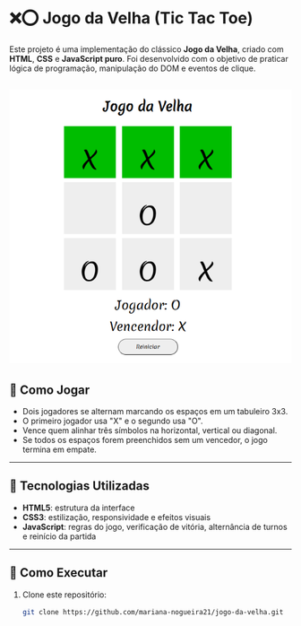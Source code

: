 # ❌⭕ Jogo da Velha (Tic Tac Toe)

Este projeto é uma implementação do clássico **Jogo da Velha**, criado com **HTML**, **CSS** e **JavaScript puro**. Foi desenvolvido com o objetivo de praticar lógica de programação, manipulação do DOM e eventos de clique.

![preview do jogo](./preview.png)
---

## 🎯 Como Jogar

- Dois jogadores se alternam marcando os espaços em um tabuleiro 3x3.
- O primeiro jogador usa "X" e o segundo usa "O".
- Vence quem alinhar três símbolos na horizontal, vertical ou diagonal.
- Se todos os espaços forem preenchidos sem um vencedor, o jogo termina em empate.

---

## 🚀 Tecnologias Utilizadas

- **HTML5**: estrutura da interface
- **CSS3**: estilização, responsividade e efeitos visuais
- **JavaScript**: regras do jogo, verificação de vitória, alternância de turnos e reinício da partida

---

## 📁 Como Executar

1. Clone este repositório:
   ```bash
   git clone https://github.com/mariana-nogueira21/jogo-da-velha.git

